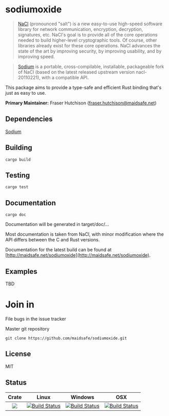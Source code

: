 sodiumoxide
===========

> [NaCl](http://nacl.cr.yp.to) (pronounced "salt") is a new easy-to-use high-speed software library for network communication, encryption, decryption, signatures, etc. NaCl's goal is to provide all of the core operations needed to build higher-level cryptographic tools.
> Of course, other libraries already exist for these core operations. NaCl advances the state of the art by improving security, by improving usability, and by improving speed.

> [Sodium](https://github.com/jedisct1/libsodium) is a portable, cross-compilable, installable, packageable fork of NaCl (based on the latest released upstream version nacl-20110221), with a compatible API.

This package aims to provide a type-safe and efficient Rust binding that's just
as easy to use.

**Primary Maintainer:** Fraser Hutchison (fraser.hutchison@maidsafe.net)

Dependencies
------------

[Sodium](https://github.com/jedisct1/libsodium)

Building
--------
    cargo build

Testing
-------
    cargo test

Documentation
-------------
    cargo doc

Documentation will be generated in target/doc/...

Most documentation is taken from NaCl, with minor modification where the API
differs between the C and Rust versions.

Documentation for the latest build can be found at
[http://maidsafe.net/sodiumoxide](http://maidsafe.net/sodiumoxide).

Examples
--------
TBD

Join in
=======
File bugs in the issue tracker

Master git repository

    git clone https://github.com/maidsafe/sodiumoxide.git

License
-------
MIT

Status
------

| Crate | Linux | Windows | OSX |
|:-----:|:-----:|:-------:|:---:|
| [![](http://meritbadge.herokuapp.com/maidsafe_sodiumoxide)](https://crates.io/crates/maidsafe_sodiumoxide) |[![Build Status](https://travis-ci.org/maidsafe/sodiumoxide.svg?branch=master)](https://travis-ci.org/maidsafe/sodiumoxide)| [![Build Status](http://ci.maidsafe.net:8080/buildStatus/icon?job=sodiumoxide_win64_status_badge)](http://ci.maidsafe.net:8080/job/sodiumoxide_win64_status_badge/) | [![Build Status](http://ci.maidsafe.net:8080/buildStatus/icon?job=sodiumoxide_osx_status_badge)](http://ci.maidsafe.net:8080/job/sodiumoxide_osx_status_badge/) |
